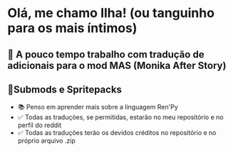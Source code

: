 # Olá, me chamo Ilha! (ou tanguinho para os mais íntimos)

## 📝 A pouco tempo trabalho com tradução de adicionais para o mod MAS (Monika After Story)
## 💌Submods e Spritepacks
- 📚 Penso em aprender mais sobre a linguagem Ren'Py
- ✅ Todas as traduções, se permitidas, estarão no meu repositório e no perfil do reddit
- ✅ Todas as traduções terão os devidos créditos no repositório e no próprio arquivo .zip
